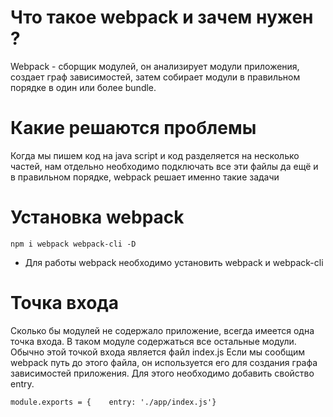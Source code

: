 # Что такое webpack и зачем нужен ?
Webpack - сборщик модулей, он анализирует модули приложения, создает граф зависимостей, затем собирает модули в правильном порядке в один или более bundle.
# Какие решаются проблемы
Когда мы пишем код на java script и код разделяется на несколько частей, нам отдельно необходимо подключать все эти файлы да ещё и в правильном порядке, webpack решает именно такие задачи
# Установка webpack
~~~
npm i webpack webpack-cli -D
~~~
- Для работы webpack необходимо установить webpack и webpack-cli
# Точка входа
Сколько бы модулей не содержало приложение, всегда имеется одна точка входа. В таком модуле содержаться все остальные модули. Обычно этой точкой входа является файл index.js
Если мы сообщим webpack путь до этого файла, он используется его для создания графа зависимостей приложения. Для этого необходимо добавить свойство entry.
~~~
module.exports = {    entry: './app/index.js'}
~~~

